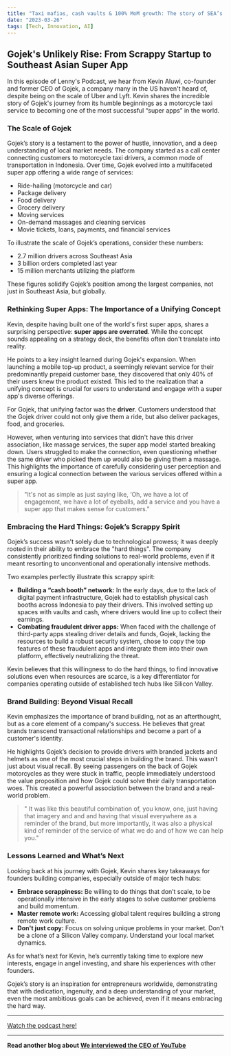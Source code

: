 ```yaml
---
title: "Taxi mafias, cash vaults & 100% MoM growth: The story of SEA’s biggest startup | Kevin Aluwi (Gojek)"
date: "2023-03-26"
tags: [Tech, Innovation, AI]
---
```


## Gojek's Unlikely Rise: From Scrappy Startup to Southeast Asian Super App

In this episode of Lenny's Podcast, we hear from Kevin Aluwi, co-founder and former CEO of Gojek, a company many in the US haven't heard of, despite being on the scale of Uber and Lyft. Kevin shares the incredible story of Gojek's journey from its humble beginnings as a motorcycle taxi service to becoming one of the most successful “super apps” in the world.

### The Scale of Gojek

Gojek’s story is a testament to the power of hustle, innovation, and a deep understanding of local market needs. The company started as a call center connecting customers to motorcycle taxi drivers, a common mode of transportation in Indonesia. Over time, Gojek evolved into a multifaceted super app offering a wide range of services:

- Ride-hailing (motorcycle and car)
- Package delivery
- Food delivery
- Grocery delivery
- Moving services
- On-demand massages and cleaning services
- Movie tickets, loans, payments, and financial services

To illustrate the scale of Gojek’s operations, consider these numbers:

- 2.7 million drivers across Southeast Asia
- 3 billion orders completed last year
- 15 million merchants utilizing the platform

These figures solidify Gojek’s position among the largest companies, not just in Southeast Asia, but globally.

### Rethinking Super Apps: The Importance of a Unifying Concept

Kevin, despite having built one of the world's first super apps, shares a surprising perspective: **super apps are overrated**. While the concept sounds appealing on a strategy deck, the benefits often don't translate into reality.

He points to a key insight learned during Gojek's expansion. When launching a mobile top-up product, a seemingly relevant service for their predominantly prepaid customer base, they discovered that only 40% of their users knew the product existed. This led to the realization that a unifying concept is crucial for users to understand and engage with a super app's diverse offerings.

For Gojek, that unifying factor was the **driver**. Customers understood that the Gojek driver could not only give them a ride, but also deliver packages, food, and groceries.

However, when venturing into services that didn't have this driver association, like massage services, the super app model started breaking down. Users struggled to make the connection, even questioning whether the same driver who picked them up would also be giving them a massage. This highlights the importance of carefully considering user perception and ensuring a logical connection between the various services offered within a super app.

> "It's not as simple as just saying like, ‘Oh, we have a lot of engagement, we have a lot of eyeballs, add a service and you have a super app that makes sense for customers."

### Embracing the Hard Things: Gojek’s Scrappy Spirit

Gojek’s success wasn't solely due to technological prowess; it was deeply rooted in their ability to embrace the "hard things". The company consistently prioritized finding solutions to real-world problems, even if it meant resorting to unconventional and operationally intensive methods.

Two examples perfectly illustrate this scrappy spirit:

- **Building a “cash booth” network:** In the early days, due to the lack of digital payment infrastructure, Gojek had to establish physical cash booths across Indonesia to pay their drivers. This involved setting up spaces with vaults and cash, where drivers would line up to collect their earnings.
- **Combating fraudulent driver apps:** When faced with the challenge of third-party apps stealing driver details and funds, Gojek, lacking the resources to build a robust security system, chose to copy the top features of these fraudulent apps and integrate them into their own platform, effectively neutralizing the threat.

Kevin believes that this willingness to do the hard things, to find innovative solutions even when resources are scarce, is a key differentiator for companies operating outside of established tech hubs like Silicon Valley.

### Brand Building: Beyond Visual Recall

Kevin emphasizes the importance of brand building, not as an afterthought, but as a core element of a company's success. He believes that great brands transcend transactional relationships and become a part of a customer's identity.

He highlights Gojek’s decision to provide drivers with branded jackets and helmets as one of the most crucial steps in building the brand. This wasn’t just about visual recall. By seeing passengers on the back of Gojek motorcycles as they were stuck in traffic, people immediately understood the value proposition and how Gojek could solve their daily transportation woes. This created a powerful association between the brand and a real-world problem.

> " It was like this beautiful combination of, you know, one, just having that imagery and and and having that visual everywhere as a reminder of the brand, but more importantly, it was also a physical kind of reminder of the service of what we do and of how we can help you."

### Lessons Learned and What’s Next

Looking back at his journey with Gojek, Kevin shares key takeaways for founders building companies, especially outside of major tech hubs:

- **Embrace scrappiness:** Be willing to do things that don’t scale, to be operationally intensive in the early stages to solve customer problems and build momentum.
- **Master remote work:** Accessing global talent requires building a strong remote work culture.
- **Don't just copy:** Focus on solving unique problems in your market. Don't be a clone of a Silicon Valley company. Understand your local market dynamics.

As for what’s next for Kevin, he’s currently taking time to explore new interests, engage in angel investing, and share his experiences with other founders.

Gojek’s story is an inspiration for entrepreneurs worldwide, demonstrating that with dedication, ingenuity, and a deep understanding of your market, even the most ambitious goals can be achieved, even if it means embracing the hard way.

---

<a href="https://youtube.com/watch?v=HVB-dqjUJks" target="_blank">Watch the podcast here!</a>

---

**Read another blog about [We interviewed the CEO of YouTube](./20231009-nealmohan-colinandsamir)**
